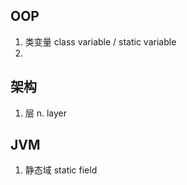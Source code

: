 ## OOP
1. 类变量 class variable / static variable
2. 

## 架构
1. 层   n. layer

## JVM
1. 静态域 static field

